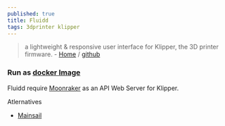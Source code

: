 ```yaml
---
published: true
title: Fluidd
tags: 3dprinter klipper
---
```

> a lightweight & responsive user interface for Klipper, the 3D printer firmware. - [Home](https://docs.fluidd.xyz/) / [github](https://github.com/fluidd-core/fluidd)

### Run as [docker Image](https://github.com/fluidd-core/fluidd)

Fluidd require [Moonraker](https://github.com/Arksine/moonraker) as an API Web Server for Klipper.

Atlernatives
- [Mainsail](https://github.com/mainsail-crew/mainsail)